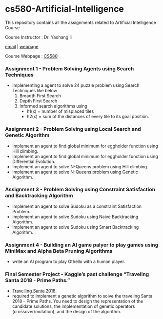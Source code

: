 # cs580-Artificial-Intelligence
This repository contains all the assignments related to Artificial Intelligence Course

Course Instructor : Dr. Yaohang li 

[email](yaohang@cs.odu.edu) | [webpage](https://www.cs.odu.edu/~yaohang/)

Course Webpage : [CS580](https://www.cs.odu.edu/~yaohang/cs480/)

### Assignment 1 - Problem Solving Agents using Search Techniques

- Implementing a agent to solve 24 puzzle problem using Search Techniques like below
  1. Breadth First Search
  2. Depth First Search
  3. Informed search algorithms using
      - h1(x) = number of misplaced tiles
      - h2(x) = sum of the distances of every tile to its goal position.

### Assignment 2 - Problem Solving using Local Search and Genetic Algorithm

- Implement an agent to find global minimum for eggholder function using Hill climbing.
- Implement an agent to find global minimum for eggholder function using Differential Evolution.
- Implement an agent to solve N-Queens problem using Hill climbing.
- Implement an agent to solve N-Queens problem using Genetic Algorithm.

### Assignment 3 - Problem Solving using Constraint Satisfaction and Backtracking Algorithm

- Implement an agent to solve Sudoku as a constraint Satisfaction Problem.
- Implement an agent to solve Sudoku using Naive Backtracking Algorithm.
- Implement an agent to solve Sudoku using Smart Backtracking Algorithm.

### Assignment 4 - Building an AI game palyer to play games using MiniMax and Alpha Beta Pruning Algorithms

- write an AI program to play Othello with a human player.


### Final Semester Project - Kaggle’s past challenge “Traveling Santa 2018 - Prime Paths.”

- [Travelling Santa 2018](https://www.kaggle.com/c/traveling-santa-2018-prime-paths/).
- required to implement a genetic algorithm to solve the traveling Santa 2018 – Prime Paths. You need to design the representation of the candidate solutions, the implementation of genetic operators (crossover/mutation), and the design of the algorithm.
